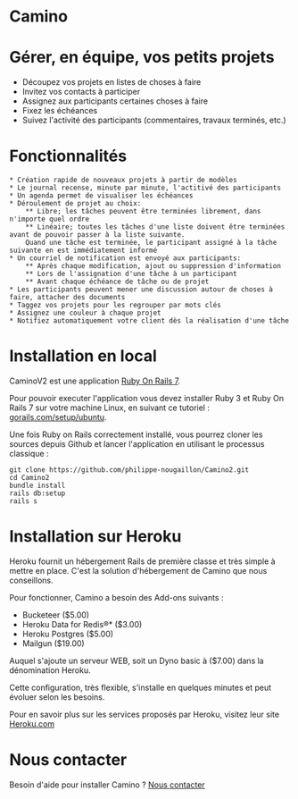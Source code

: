 # Camino

# Gérer, en équipe, vos petits projets

* Découpez vos projets en listes de choses à faire
* Invitez vos contacts à participer
* Assignez aux participants certaines choses à faire
* Fixez les échéances
* Suivez l'activité des participants (commentaires, travaux terminés, etc.)

# Fonctionnalités

    * Création rapide de nouveaux projets à partir de modèles
    * Le journal recense, minute par minute, l'actitivé des participants
    * Un agenda permet de visualiser les échéances
    * Déroulement de projet au choix:
        ** Libre; les tâches peuvent être terminées librement, dans n'importe quel ordre
        ** Linéaire; toutes les tâches d'une liste doivent être terminées avant de pouvoir passer à la liste suivante.
        Quand une tâche est terminée, le participant assigné à la tâche suivante en est immédiatement informé
    * Un courriel de notification est envoyé aux participants:
        ** Après chaque modification, ajout ou suppression d'information
        ** Lors de l'assignation d'une tâche à un participant
        ** Avant chaque échéance de tâche ou de projet
    * Les participants peuvent mener une discussion autour de choses à faire, attacher des documents
    * Taggez vos projets pour les regrouper par mots clés
    * Assignez une couleur à chaque projet
    * Notifiez automatiquement votre client dès la réalisation d'une tâche

# Installation en local

CaminoV2 est une application <a href="http://rubyonrails.org/">Ruby On Rails 7</a>. 

Pour pouvoir executer l'application vous devez installer Ruby 3 et Ruby On Rails 7 sur votre machine Linux, en suivant ce tutoriel : <a href="https://gorails.com/setup/ubuntu/22.04">gorails.com/setup/ubuntu</a>.

Une fois Ruby on Rails correctement installé, vous pourrez cloner les sources depuis Github et lancer l'application en utilisant le processus classique :

```
git clone https://github.com/philippe-nougaillon/Camino2.git
cd Camino2
bundle install
rails db:setup
rails s
```

# Installation sur Heroku

Heroku fournit un hébergement Rails de première classe et très simple à mettre en place.
C'est la solution d'hébergement de Camino que nous conseillons.

Pour fonctionner, Camino a besoin des Add-ons suivants :

+ Bucketeer ($5.00)
+ Heroku Data for Redis®* ($3.00)
+ Heroku Postgres ($5.00)
+ Mailgun ($19.00)

Auquel s'ajoute un serveur WEB, soit un Dyno basic à ($7.00) dans la dénomination Heroku.

Cette configuration, très flexible, s'installe en quelques minutes et peut évoluer selon les besoins.

Pour en savoir plus sur les services proposés par Heroku, visitez leur site [Heroku.com](https://www.heroku.com/home)

# Nous contacter

Besoin d'aide pour installer Camino ? [Nous contacter](https://www.philnoug.com/contact)
